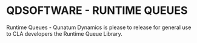 # QDSOFTWARE - RUNTIME QUEUES
 Runtime Queues - Qunatum Dynamics is please to release for general use to CLA developers the Runtime Queue Library.
 
